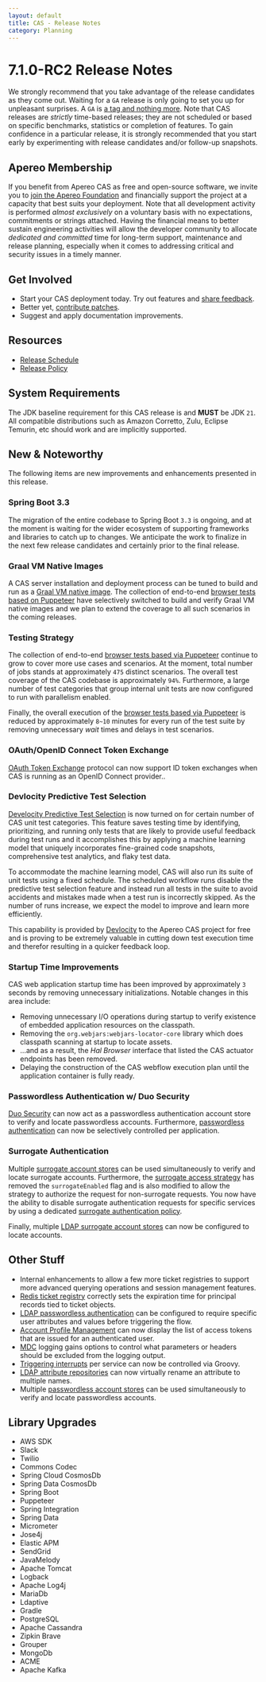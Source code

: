 ```yaml
---
layout: default
title: CAS - Release Notes
category: Planning
---
```


# 7.1.0-RC2 Release Notes

We strongly recommend that you take advantage of the release candidates as they come out. Waiting for a `GA` release is only going to set
you up for unpleasant surprises. A `GA` is [a tag and nothing more](https://apereo.github.io/2017/03/08/the-myth-of-ga-rel/). Note
that CAS releases are *strictly* time-based releases; they are not scheduled or based on specific benchmarks,
statistics or completion of features. To gain confidence in a particular
release, it is strongly recommended that you start early by experimenting with release candidates and/or follow-up snapshots.

## Apereo Membership

If you benefit from Apereo CAS as free and open-source software, we invite you
to [join the Apereo Foundation](https://www.apereo.org/content/apereo-membership)
and financially support the project at a capacity that best suits your deployment. Note that all development activity is performed
*almost exclusively* on a voluntary basis with no expectations, commitments or strings attached. Having the financial means to better
sustain engineering activities will allow the developer community to allocate *dedicated and committed* time for long-term support,
maintenance and release planning, especially when it comes to addressing critical and security issues in a timely manner.

## Get Involved

- Start your CAS deployment today. Try out features and [share feedback](/cas/Mailing-Lists.html).
- Better yet, [contribute patches](/cas/developer/Contributor-Guidelines.html).
- Suggest and apply documentation improvements.

## Resources

- [Release Schedule](https://github.com/apereo/cas/milestones)
- [Release Policy](/cas/developer/Release-Policy.html)

## System Requirements

The JDK baseline requirement for this CAS release is and **MUST** be JDK `21`. All compatible distributions
such as Amazon Corretto, Zulu, Eclipse Temurin, etc should work and are implicitly supported.

## New & Noteworthy

The following items are new improvements and enhancements presented in this release.

### Spring Boot 3.3

The migration of the entire codebase to Spring Boot `3.3` is ongoing, and at the
moment is waiting for the wider ecosystem of supporting frameworks and libraries to catch up to
changes. We anticipate the work to finalize in the next few release candidates and certainly prior to the final release.

### Graal VM Native Images

A CAS server installation and deployment process can be tuned to build and run
as a [Graal VM native image](../installation/GraalVM-NativeImage-Installation.html).
The collection of end-to-end [browser tests based on Puppeteer](../../developer/Test-Process.html) have selectively switched
to build and verify Graal VM native images and we plan to extend the coverage to all such scenarios in the coming releases.

### Testing Strategy

The collection of end-to-end [browser tests based via Puppeteer](../../developer/Test-Process.html) continue to grow to cover more use cases
and scenarios. At the moment, total number of jobs stands at approximately `475` distinct scenarios. The overall
test coverage of the CAS codebase is approximately `94%`. Furthermore, a large number of test categories that group internal unit tests
are now configured to run with parallelism enabled.
  
Finally, the overall execution of the [browser tests based via Puppeteer](../../developer/Test-Process.html) is reduced
by approximately `8~10` minutes for every run of the test suite by removing unnecessary *wait* times and delays in test scenarios.

### OAuth/OpenID Connect Token Exchange

[OAuth Token Exchange](../authentication/OAuth-ProtocolFlow-TokenExchange.html) protocol can now support ID token exchanges
when CAS is running as an OpenID Connect provider..
  
### Devlocity Predictive Test Selection

[Develocity Predictive Test Selection](https://develocity.apereo.org/scans/test-selection) is now turned on for certain number
of CAS unit test categories. This feature saves testing time by identifying, prioritizing, and running only 
tests that are likely to provide useful feedback during test runs and it accomplishes 
this by applying a machine learning model that uniquely incorporates fine-grained code snapshots, 
comprehensive test analytics, and flaky test data.

To accommodate the machine learning model, CAS will also run its suite of unit tests using a fixed schedule.
The scheduled workflow runs disable the predictive test selection feature and instead run all tests in the suite to
avoid accidents and mistakes made when a test run is incorrectly skipped. As the number of runs increase, 
we expect the model to improve and learn more efficiently.

This capability is provided by [Devlocity](https://gradle.com/develocity/) to the Apereo CAS project for free and is proving
to be extremely valuable in cutting down test execution time and therefor resulting in a quicker feedback loop. 

### Startup Time Improvements

CAS web application startup time has been improved by approximately `3` seconds by removing unnecessary initializations.
Notable changes in this area include:

- Removing unnecessary I/O operations during startup to verify existence of embedded application resources on the classpath.
- Removing the `org.webjars:webjars-locator-core` library which does classpath scanning at startup to locate assets.
- ...and as a result, the *Hal Browser* interface that listed the CAS actuator endpoints has been removed.
- Delaying the construction of the CAS webflow execution plan until the application container is fully ready.

### Passwordless Authentication w/ Duo Security

[Duo Security](../authentication/Passwordless-Authentication-Storage-DuoSecurity.html) can now 
act as a passwordless authentication account store to verify and locate passwordless accounts.
Furthermore, [passwordless authentication](../authentication/Passwordless-Authentication.html) can now be selectively controlled per application.
 
### Surrogate Authentication

Multiple [surrogate account stores](../authentication/Surrogate-Authentication.html) can be used simultaneously to verify and locate surrogate accounts.
Furthermore, the [surrogate access strategy](../authentication/Surrogate-Authentication-AccessStrategy.html) has removed the `surrogateEnabled` flag and is 
also modified to allow the strategy to authorize the request for non-surrogate requests. You now have the ability to disable surrogate authentication requests
for specific services by using a dedicated [surrogate authentication policy](../authentication/Surrogate-Authentication-AccessStrategy.html).

Finally, multiple [LDAP surrogate account stores](../authentication/Surrogate-Authentication-Storage-LDAP.html) 
can now be configured to locate accounts.

## Other Stuff

- Internal enhancements to allow a few more ticket registries to support more advanced querying operations and session management features.
- [Redis ticket registry](../ticketing/Redis-Ticket-Registry.html) correctly sets the expiration time for principal records tied to ticket objects.           
- [LDAP passwordless authentication](../authentication/Passwordless-Authentication-Storage-LDAP.html) can be configured to require specific user attributes and values before triggering the flow.
- [Account Profile Management](../registration/Account-Management-Overview.html) can now display the list of access tokens that are issued for an authenticated user.
- [MDC](../logging/Logging-MDC.html) logging gains options to control what parameters or headers should be excluded from the logging output.
- [Triggering interrupts](../webflow/Webflow-Customization-Interrupt-PerService.html) per service can now be controlled via Groovy.
- [LDAP attribute repositories](../integration/Attribute-Resolution-LDAP.html) can now virtually rename an attribute to multiple names.
- Multiple [passwordless account stores](../authentication/Passwordless-Authentication.html) can be used simultaneously to verify and locate passwordless accounts.

## Library Upgrades
           
- AWS SDK
- Slack
- Twilio
- Commons Codec
- Spring Cloud CosmosDb
- Spring Data CosmosDb
- Spring Boot
- Puppeteer
- Spring Integration
- Spring Data
- Micrometer
- Jose4j
- Elastic APM
- SendGrid
- JavaMelody
- Apache Tomcat
- Logback
- Apache Log4j
- MariaDb
- Ldaptive
- Gradle
- PostgreSQL
- Apache Cassandra
- Zipkin Brave
- Grouper
- MongoDb
- ACME
- Apache Kafka
